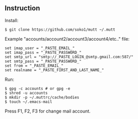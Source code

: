 ## Instruction


Install:

```
$ git clone https://github.com/soko1/mutt ~/.mutt
```

Example "accounts/account2/account3/account4/etc.." file:

```
set imap_user = "_PASTE_EMAIL_"
set imap_pass = "_PASTE_PASSWORD_"
set smtp_url = "smtp://_PASTE_LOGIN_@smtp.gmail.com:587/"
set smtp_pass = "_PASTE_PASSWORD_"
set from = "_PASTE_EMAIL_"
set realname = "_PASTE_FIRST_AND_LAST_NAME_"
```

Run:

```
$ gpg -c accounts # or gpg -e
$ shred -u accounts
$ mkdir -p ~/.muttrc/cache/bodies
$ touch ~/.emacs-mail
```

Press F1, F2, F3 for change mail account.
